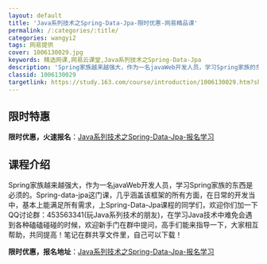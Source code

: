 ```yaml
---
layout: default
title: 'Java系列技术之Spring-Data-Jpa-限时优惠-网易精品课'
permalink: /:categories/:title/
categories: wangyi2
tags: 网易提供
cover: 1006130029.jpg
keywords: 精选网课,网易云课堂,Java系列技术之Spring-Data-Jpa
description: 'Spring家族越来越强大，作为一名javaWeb开发人员，学习Spring家族的东西是必须的。Spring-data-'
classid: 1006130029
targetlink: https://study.163.com/course/introduction/1006130029.htm?share=1&shareId=1025206652&utm_campaign=share&utm_medium=iphoneShare&utm_source=&utm_u=1025206652
---
```


## 限时特惠

**限时优惠，火速报名**：[Java系列技术之Spring-Data-Jpa-报名学习](https://study.163.com/course/introduction/1006130029.htm?share=1&shareId=1025206652&utm_campaign=share&utm_medium=iphoneShare&utm_source=&utm_u=1025206652)

## 课程介绍

Spring家族越来越强大，作为一名javaWeb开发人员，学习Spring家族的东西是必须的。Spring-data-jpa这门课，几乎涵盖该框架的所有方面，在日常的开发当中，基本上能满足所有需求，上Spring-Data-Jpa课程的同学们，欢迎你们加一下QQ讨论群：453563341(玩Java系列技术的朋友)，在学习Java技术中难免会遇到各种磕磕碰碰的时候，欢迎新手门在群中提问，高手们能来指导一下，大家相互帮助，共同提高！笔记在群共享文件里，自己可以下载！

**限时优惠，报名地址**：[Java系列技术之Spring-Data-Jpa-报名学习](https://study.163.com/course/introduction/1006130029.htm?share=1&shareId=1025206652&utm_campaign=share&utm_medium=iphoneShare&utm_source=&utm_u=1025206652)

